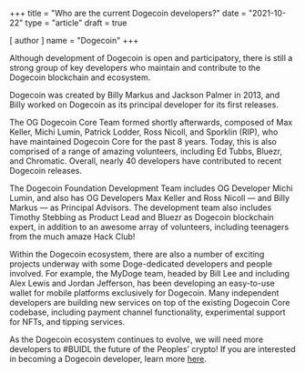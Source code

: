 +++
title = "Who are the current Dogecoin developers?"
date = "2021-10-22"
type = "article"
draft = true 

[ author ]
  name = "Dogecoin"
+++

Although development of Dogecoin is open and participatory, there is still a strong group of key developers who maintain and contribute to the Dogecoin blockchain and ecosystem.

Dogecoin was created by Billy Markus and Jackson Palmer in 2013, and Billy worked on Dogecoin as its principal developer for its first releases.  

The OG Dogecoin Core Team formed shortly afterwards, composed of Max Keller, Michi Lumin, Patrick Lodder, Ross Nicoll, and Sporklin (RIP), who have maintained Dogecoin Core for the past 8 years. Today, this is also comprised of a range of amazing volunteers, including Ed Tubbs, Bluezr, and Chromatic. Overall, nearly 40 developers have contributed to recent Dogecoin releases.

The Dogecoin Foundation Development Team includes OG Developer Michi Lumin, and also has OG Developers Max Keller and Ross Nicoll — and Billy Markus — as Principal Advisors. The development team also includes Timothy Stebbing as Product Lead and Bluezr as Dogecoin blockchain expert, in addition to an awesome array of volunteers, including teenagers from the much amaze Hack Club! 

Within the Dogecoin ecosystem, there are also a number of exciting projects underway with some Doge-dedicated developers and people involved. For example, the MyDoge team, headed by Bill Lee and including Alex Lewis and Jordan Jefferson, has been developing an easy-to-use wallet for mobile platforms exclusively for Dogecoin. Many independent developers are building new services on top of the existing Dogecoin Core codebase, including payment channel functionality, experimental support for NFTs, and tipping services. 

As the Dogecoin ecosystem continues to evolve, we will need more developers to #BUIDL the future of the Peoples’ crypto! If you are interested in becoming a Dogecoin developer, learn more [here](/dogepedia/articles/becoming-a-dogecoin-developer).
